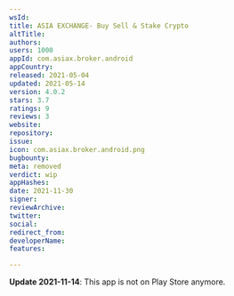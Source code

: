 ```yaml
---
wsId: 
title: ASIA EXCHANGE- Buy Sell & Stake Crypto
altTitle: 
authors: 
users: 1000
appId: com.asiax.broker.android
appCountry: 
released: 2021-05-04
updated: 2021-05-14
version: 4.0.2
stars: 3.7
ratings: 9
reviews: 3
website: 
repository: 
issue: 
icon: com.asiax.broker.android.png
bugbounty: 
meta: removed
verdict: wip
appHashes: 
date: 2021-11-30
signer: 
reviewArchive: 
twitter: 
social: 
redirect_from: 
developerName: 
features: 

---
```


**Update 2021-11-14**: This app is not on Play Store anymore.

